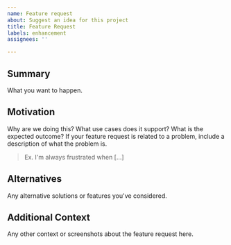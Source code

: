```yaml
---
name: Feature request
about: Suggest an idea for this project
title: Feature Request
labels: enhancement
assignees: ''

---
```


## Summary
What you want to happen.

## Motivation
Why are we doing this? What use cases does it support? What is the expected outcome? If your feature request is related to a problem, include a description of what the problem is. 
> Ex. I'm always frustrated when [...]

## Alternatives
Any alternative solutions or features you've considered.

## Additional Context 
Any other context or screenshots about the feature request here.
